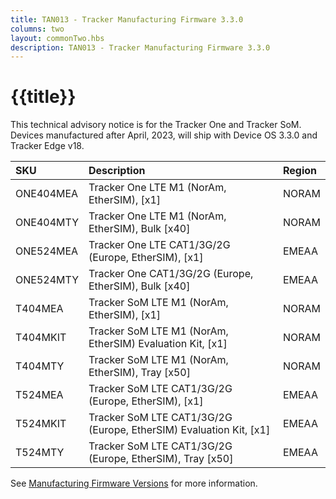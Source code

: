 ```yaml
---
title: TAN013 - Tracker Manufacturing Firmware 3.3.0
columns: two
layout: commonTwo.hbs
description: TAN013 - Tracker Manufacturing Firmware 3.3.0
---
```


# {{title}}

This technical advisory notice is for the Tracker One and Tracker SoM. Devices manufactured after April, 2023, will ship with Device OS 3.3.0 and Tracker Edge v18. 

| SKU | Description | Region  |
| :--- | :--- | :---  |
| ONE404MEA | Tracker One LTE M1 (NorAm, EtherSIM), [x1] | NORAM |
| ONE404MTY | Tracker One LTE M1 (NorAm, EtherSIM), Bulk [x40] | NORAM |
| ONE524MEA | Tracker One LTE CAT1/3G/2G (Europe, EtherSIM), [x1] | EMEAA |
| ONE524MTY | Tracker One CAT1/3G/2G (Europe, EtherSIM), Bulk [x40] | EMEAA |
| T404MEA | Tracker SoM LTE M1 (NorAm, EtherSIM), [x1] | NORAM |
| T404MKIT | Tracker SoM LTE M1 (NorAm, EtherSIM) Evaluation Kit, [x1] | NORAM |
| T404MTY | Tracker SoM LTE M1 (NorAm, EtherSIM), Tray [x50] | NORAM |
| T524MEA | Tracker SoM LTE CAT1/3G/2G (Europe, EtherSIM), [x1] | EMEAA |
| T524MKIT | Tracker SoM LTE CAT1/3G/2G (Europe, EtherSIM) Evaluation Kit, [x1] | EMEAA |
| T524MTY | Tracker SoM LTE CAT1/3G/2G (Europe, EtherSIM), Tray [x50] | EMEAA |

See [Manufacturing Firmware Versions](/scaling/manufacturing/manufacturing-firmware-versions/) for more information.

